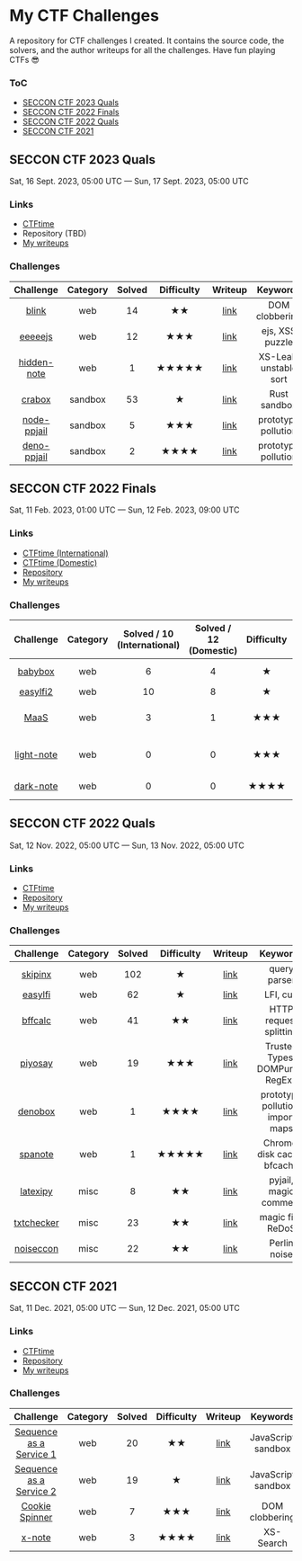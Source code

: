 # My CTF Challenges

A repository for CTF challenges I created. It contains the source code, the solvers, and the author writeups for all the challenges. Have fun playing CTFs :sunglasses:

### ToC

- [SECCON CTF 2023 Quals](#seccon-ctf-2023-quals)
- [SECCON CTF 2022 Finals](#seccon-ctf-2022-finals)
- [SECCON CTF 2022 Quals](#seccon-ctf-2022-quals)
- [SECCON CTF 2021](#seccon-ctf-2021)

## SECCON CTF 2023 Quals

Sat, 16 Sept. 2023, 05:00 UTC — Sun, 17 Sept. 2023, 05:00 UTC

### Links

- [CTFtime](https://ctftime.org/event/2003/)
- Repository (TBD)
- [My writeups](https://blog.arkark.dev/2023/09/21/seccon-quals/)

### Challenges

|Challenge|Category|Solved|Difficulty|Writeup|Keywords|
|:-:|:-:|:-:|:-:|:-:|:-:|
|[blink](challenges/202309_SECCON_CTF_2023_Quals/web/blink)|web|14|★★|[link](https://blog.arkark.dev/2023/09/21/seccon-quals/#web-blink)|DOM clobbering|
|[eeeeejs](challenges/202309_SECCON_CTF_2023_Quals/web/eeeeejs)|web|12|★★★|[link](https://blog.arkark.dev/2023/09/21/seccon-quals/#web-eeeeejs)|ejs, XSS puzzle|
|[hidden-note](challenges/202309_SECCON_CTF_2023_Quals/web/hidden-note)|web|1|★★★★★|[link](https://blog.arkark.dev/2023/09/21/seccon-quals/#web-hidden-note)|XS-Leak, unstable sort|
|[crabox](challenges/202309_SECCON_CTF_2023_Quals/sandbox/crabox)|sandbox|53|★|[link](https://blog.arkark.dev/2023/09/21/seccon-quals/#sandbox-crabox)|Rust sandbox|
|[node-ppjail](challenges/202309_SECCON_CTF_2023_Quals/sandbox/node-ppjail)|sandbox|5|★★★|[link](https://blog.arkark.dev/2023/09/21/seccon-quals/#sandbox-node-ppjail)|prototype pollution|
|[deno-ppjail](challenges/202309_SECCON_CTF_2023_Quals/sandbox/deno-ppjail)|sandbox|2|★★★★|[link](https://blog.arkark.dev/2023/09/21/seccon-quals/#sandbox-deno-ppjail)|prototype pollution|

## SECCON CTF 2022 Finals

Sat, 11 Feb. 2023, 01:00 UTC — Sun, 12 Feb. 2023, 09:00 UTC

### Links

- [CTFtime (International)](https://ctftime.org/event/1864)
- [CTFtime (Domestic)](https://ctftime.org/event/1863)
- [Repository](https://github.com/SECCON/SECCON2022_final_CTF)
- [My writeups](https://blog.arkark.dev/2023/02/17/seccon-finals/)

### Challenges

|Challenge|Category|Solved / 10<br>(International)|Solved / 12<br>(Domestic)|Difficulty|Writeup|Keywords|
|:-:|:-:|:-:|:-:|:-:|:-:|:-:|
|[babybox](https://github.com/SECCON/SECCON2022_final_CTF/tree/main/jeopardy/web/babybox)|web|6|4|★|[link](https://blog.arkark.dev/2023/02/17/seccon-finals/#web-100-babybox)|prototype pollution|
|[easylfi2](https://github.com/SECCON/SECCON2022_final_CTF/tree/main/jeopardy/web/easylfi2)|web|10|8|★|[link](https://blog.arkark.dev/2023/02/17/seccon-finals/#web-200-easylfi2)|LFI, curl|
|[MaaS](https://github.com/SECCON/SECCON2022_final_CTF/tree/main/jeopardy/web/maas)|web|3|1|★★★|[link](https://blog.arkark.dev/2023/02/17/seccon-finals/#web-300-MaaS)|newline normalization, CSP bypass|
|[light-note](https://github.com/SECCON/SECCON2022_final_CTF/tree/main/jeopardy/web/light-note)|web|0|0|★★★|[link](https://blog.arkark.dev/2023/02/17/seccon-finals/#web-300-light-note)|DOM clobbering, Sanitizer API|
|[dark-note](https://github.com/SECCON/SECCON2022_final_CTF/tree/main/jeopardy/web/dark-note)|web|0|0|★★★★|[link](https://blog.arkark.dev/2023/02/17/seccon-finals/#web-500-dark-note)|time-based oracle|

## SECCON CTF 2022 Quals

Sat, 12 Nov. 2022, 05:00 UTC — Sun, 13 Nov. 2022, 05:00 UTC

### Links

- [CTFtime](https://ctftime.org/event/1764)
- [Repository](https://github.com/SECCON/SECCON2022_online_CTF)
- [My writeups](https://blog.arkark.dev/2022/11/18/seccon-en/)

### Challenges

|Challenge|Category|Solved|Difficulty|Writeup|Keywords|
|:-:|:-:|:-:|:-:|:-:|:-:|
|[skipinx](https://github.com/SECCON/SECCON2022_online_CTF/tree/main/web/skipinx)|web|102|★|[link](https://blog.arkark.dev/2022/11/18/seccon-en/#web-skipinx)|query parser|
|[easylfi](https://github.com/SECCON/SECCON2022_online_CTF/tree/main/web/easylfi)|web|62|★|[link](https://blog.arkark.dev/2022/11/18/seccon-en/#web-easylfi)|LFI, curl|
|[bffcalc](https://github.com/SECCON/SECCON2022_online_CTF/tree/main/web/bffcalc)|web|41|★★|[link](https://blog.arkark.dev/2022/11/18/seccon-en/#web-bffcalc)|HTTP request splitting|
|[piyosay](https://github.com/SECCON/SECCON2022_online_CTF/tree/main/web/piyosay)|web|19|★★★|[link](https://blog.arkark.dev/2022/11/18/seccon-en/#web-piyosay)|Trusted Types, DOMPurify, RegExp|
|[denobox](https://github.com/SECCON/SECCON2022_online_CTF/tree/main/web/denobox)|web|1|★★★★|[link](https://blog.arkark.dev/2022/11/18/seccon-en/#web-denobox)|prototype pollution, import maps	|
|[spanote](https://github.com/SECCON/SECCON2022_online_CTF/tree/main/web/spanote)|web|1|★★★★★|[link](https://blog.arkark.dev/2022/11/18/seccon-en/#web-spanote)|Chrome, disk cache, bfcache|
|[latexipy](https://github.com/SECCON/SECCON2022_online_CTF/tree/main/misc/latexipy)|misc|8|★★|[link](https://blog.arkark.dev/2022/11/18/seccon-en/#misc-latexipy)|pyjail, magic comment|
|[txtchecker](https://github.com/SECCON/SECCON2022_online_CTF/tree/main/misc/txtchecker)|misc|23|★★|[link](https://blog.arkark.dev/2022/11/18/seccon-en/#misc-txtchecker)|magic file, ReDoS|
|[noiseccon](https://github.com/SECCON/SECCON2022_online_CTF/tree/main/misc/noiseccon)|misc|22|★★|[link](https://blog.arkark.dev/2022/11/18/seccon-en/#misc-noiseccon)|Perlin noise|

## SECCON CTF 2021

Sat, 11 Dec. 2021, 05:00 UTC — Sun, 12 Dec. 2021, 05:00 UTC

### Links

- [CTFtime](https://ctftime.org/event/1458)
- [Repository](https://github.com/SECCON/SECCON2021_online_CTF)
- [My writeups](https://blog.arkark.dev/2021/12/22/seccon/)

### Challenges

|Challenge|Category|Solved|Difficulty|Writeup|Keywords|
|:-:|:-:|:-:|:-:|:-:|:-:|
|[Sequence as a Service 1](https://github.com/SECCON/SECCON2021_online_CTF/tree/main/web/sequence-as-a-service-1)|web|20|★★|[link](https://blog.arkark.dev/2021/12/22/seccon/#Sequence-as-a-Service-1)|JavaScript sandbox|
|[Sequence as a Service 2](https://github.com/SECCON/SECCON2021_online_CTF/tree/main/web/sequence-as-a-service-2)|web|19|★|[link](https://blog.arkark.dev/2021/12/22/seccon/#Sequence-as-a-Service-2)|JavaScript sandbox|
|[Cookie Spinner](https://github.com/SECCON/SECCON2021_online_CTF/tree/main/web/cookie-spinner)|web|7|★★★|[link](https://blog.arkark.dev/2021/12/22/seccon/#Cookie-Spinner)|DOM clobbering|
|[x-note](https://github.com/SECCON/SECCON2021_online_CTF/tree/main/web/x-note)|web|3|★★★★|[link](https://blog.arkark.dev/2021/12/22/seccon/#x-note)|XS-Search|

